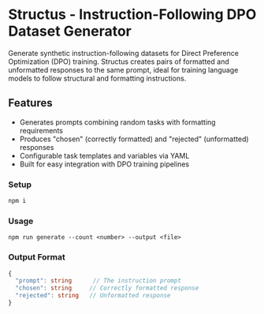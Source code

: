# Structus - Instruction-Following DPO Dataset Generator

Generate synthetic instruction-following datasets for Direct Preference Optimization (DPO) training. Structus creates pairs of formatted and unformatted responses to the same prompt, ideal for training language models to follow structural and formatting instructions.

## Features
- Generates prompts combining random tasks with formatting requirements
- Produces "chosen" (correctly formatted) and "rejected" (unformatted) responses
- Configurable task templates and variables via YAML
- Built for easy integration with DPO training pipelines

### Setup
```bash
npm i
```

### Usage
```
npm run generate --count <number> --output <file>
```

### Output Format
```typescript
{
  "prompt": string      // The instruction prompt
  "chosen": string     // Correctly formatted response
  "rejected": string   // Unformatted response
}
```